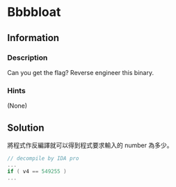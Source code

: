 # Bbbbloat

## Information

### Description

Can you get the flag?
Reverse engineer this binary.

### Hints

(None)

## Solution

將程式作反編譯就可以得到程式要求輸入的 number 為多少。

```c
// decompile by IDA pro
...
if ( v4 == 549255 )
...
```

